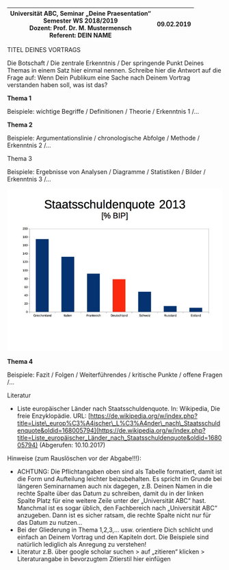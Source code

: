 | Universität ABC, Seminar „Deine Praesentation“<br>Semester WS 2018/2019<br>Dozent: Prof. Dr. M. Mustermensch<br>Referent: DEIN NAME | 09.02.2019 |
|----|----|

TITEL DEINES VORTRAGS

Die Botschaft / Die zentrale Erkenntnis / Der springende Punkt Deines Themas in einem Satz hier einmal nennen. Schreibe hier die Antwort auf die Frage auf: Wenn Dein Publikum eine Sache nach Deinem Vortrag verstanden haben soll, was ist das?

**Thema 1**

Beispiele: wichtige Begriffe / Definitionen / Theorie / Erkenntnis 1 /…

**Thema 2**

Beispiele: Argumentationslinie / chronologische Abfolge / Methode / Erkenntnis 2 /…

Thema 3

Beispiele: Ergebnisse von Analysen / Diagramme / Statistiken / Bilder / Erkenntnis 3 /…

![ Abbildung : Staatsschuldenquote 2013 \[% BIP\], Quelle: Wikipedia, eigene Darstellung](100000000000030C0000024955B04860EE4EBDAD.jpg)

**Thema 4**

Beispiele: Fazit / Folgen / Weiterführendes / kritische Punkte / offene Fragen /…

Literatur

-   Liste europäischer Länder nach Staatsschuldenquote. In: Wikipedia, Die freie Enzyklopädie. URL: [https://de.wikipedia.org/w/index.php?title=Liste\_europ%C3%A4ischer\_L%C3%A4nder\_nach\_Staatsschuldenquote&oldid=168005794](https://de.wikipedia.org/w/index.php?title=Liste_europäischer_Länder_nach_Staatsschuldenquote&oldid=168005794) (Abgerufen: 10.10.2017)

Hinweise (zum Rauslöschen vor der Abgabe!!!):

-   ACHTUNG: Die Pflichtangaben oben sind als Tabelle formatiert, damit ist die Form und Aufteilung leichter beizubehalten. Es spricht im Grunde bei längeren Seminarnamen auch nix dagegen, z.B. Deinen Namen in die rechte Spalte über das Datum zu schreiben, damit du in der linken Spalte Platz für eine weitere Zeile unter der „Universität ABC“ hast. Manchmal ist es sogar üblich, den Fachbereich nach „Universität ABC“ anzugeben. Dann ist es sicher ratsam, die rechte Spalte nicht nur für das Datum zu nutzen…
-   Bei der Gliederung in Thema 1,2,3,… usw. orientiere Dich schlicht und einfach an Deinem Vortrag und den Kapiteln dort. Die Beispiele sind natürlich lediglich als Anregung zu verstehen!
-   Literatur z.B. über google scholar suchen &gt; auf „zitieren“ klicken &gt; Literaturangabe in bevorzugtem Zitierstil hier einfügen